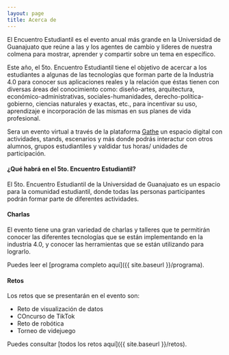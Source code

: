 ```yaml
---
layout: page
title: Acerca de
---
```


El Encuentro Estudiantil es el evento anual más grande en la Universidad de Guanajuato que reúne a las y los agentes de cambio y líderes de nuestra colmena para mostrar, aprender y compartir sobre un tema en específico.

Este año, el 5to. Encuentro Estudiantil tiene el objetivo de acercar a los estudiantes a algunas de las tecnologías que forman parte de la Industria 4.0 para conocer sus aplicaciones reales y la relación que éstas tienen con diversas áreas del conocimiento como:  diseño-artes, arquitectura, económico-administrativas, sociales-humanidades, derecho-política-gobierno, ciencias naturales y exactas, etc., para incentivar su uso, aprendizaje e incorporación de las mismas en sus planes de vida profesional.

Sera un evento virtual a través de la plataforma [Gathe](www.gather.town) un espacio digital con actividades, stands, escenarios y más donde podrás interactur con otros alumnos, grupos estudiantiles y valdidar tus horas/ unidades de participación.


#### ¿Qué habrá en el 5to. Encuentro Estudiantil?

El 5to. Encuentro Estudiantil de la Universidad de Guanajuato es un espacio para la comunidad estudiantil, donde todas las personas participantes podrán formar parte de diferentes actividades.

#### Charlas

El evento tiene una gran variedad de charlas y talleres que te permitirán conocer las diferentes tecnologías que se están implementando en la industria 4.0, y conocer las herramientas que se están utilizando para lograrlo.

Puedes leer el [programa completo aquí]({{ site.baseurl }}/programa).

#### Retos

Los retos que se presentarán en el evento son:

- Reto de visualización de datos
- COncurso de TikTok
- Reto de robótica
- Torneo de videjuego

Puedes consultar [todos los retos aquí]({{ site.baseurl }}/retos).